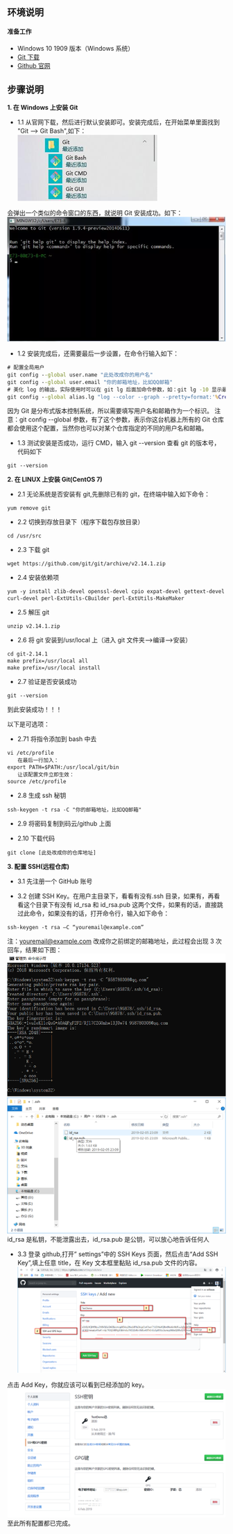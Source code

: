## **环境说明**

#### 准备工作

- Windows 10 1909 版本（Windows 系统）
- [Git 下载](https://git-scm.com/downloads)
- [Github 官网](https://github.com/)

## **步骤说明**

**1. 在 Windows 上安装 Git**

- 1.1 从官网下载，然后进行默认安装即可。安装完成后，在开始菜单里面找到 "Git --> Git Bash",如下：
  ![git开始菜单文件结构](../../img/w_img/git开始菜单文件结构.jpg)

会弹出一个类似的命令窗口的东西，就说明 Git 安装成功。如下：
![sucess](../../img/w_img/sucess.jpg)

- 1.2 安装完成后，还需要最后一步设置，在命令行输入如下：

```cmd
# 配置全局用户
git config --global user.name "此处改成你的用户名"
git config --global user.email "你的邮箱地址，比如QQ邮箱"
# 美化 log 的输出，实际使用时可以在 git lg 后面加命令参数，如：git lg -10 显示最近10条提交
git config --global alias.lg "log --color --graph --pretty=format:'%Cred%h%Creset -%C(yellow)%d%Creset %s %Cgreen(%cr) %C(bold blue)<%an>%Creset' --abbrev-commit"
```

因为 Git 是分布式版本控制系统，所以需要填写用户名和邮箱作为一个标识。
注意：git config --global 参数，有了这个参数，表示你这台机器上所有的 Git 仓库都会使用这个配置，当然你也可以对某个仓库指定的不同的用户名和邮箱。

- 1.3 测试安装是否成功，运行 CMD，输入 git --version 查看 git 的版本号，代码如下

```
git --version
```

**2. 在 LINUX 上安装 Git(CentOS 7)**

- 2.1 无论系统是否安装有 git,先删除已有的 git，在终端中输入如下命令：

```
yum remove git
```

- 2.2 切换到存放目录下（程序下载包存放目录）

```
cd /usr/src
```

- 2.3 下载 git

```
wget https://github.com/git/git/archive/v2.14.1.zip
```

- 2.4 安装依赖项

```
yum -y install zlib-devel openssl-devel cpio expat-devel gettext-devel curl-devel perl-ExtUtils-CBuilder perl-ExtUtils-MakeMaker
```

- 2.5 解压 git

```
unzip v2.14.1.zip
```

- 2.6 将 git 安装到/usr/local 上（进入 git 文件夹-->编译-->安装）

```
cd git-2.14.1
make prefix=/usr/local all
make prefix=/usr/local install
```

- 2.7 验证是否安装成功

```
git --version
```

到此安装成功！！！

以下是可选项：

- 2.71 将指令添加到 bash 中去

```
vi /etc/profile
　　在最后一行加入：
export PATH=$PATH:/usr/local/git/bin
　　让该配置文件立即生效：
source /etc/profile
```

- 2.8 生成 ssh 秘钥

```
ssh-keygen -t rsa -C "你的邮箱地址，比如QQ邮箱"
```

- 2.9 将密码复制到码云/github 上面

- 2.10 下载代码

```
git clone [此处改成你的仓库地址]
```

**3. 配置 SSH(远程仓库)**

- 3.1 先注册一个 GitHub 账号

- 3.2 创建 SSH Key。在用户主目录下，看看有没有.ssh 目录，如果有，再看看这个目录下有没有 id_rsa 和 id_rsa.pub 这两个文件，如果有的话，直接跳过此命令，如果没有的话，打开命令行，输入如下命令：

```
ssh-keygen -t rsa –C “youremail@example.com”
```

注：youremail@example.com 改成你之前绑定的邮箱地址，此过程会出现 3 次回车，结果如下图：
![sshkey1](../../img/w_img/sshkey1.png)
![sshkey2](../../img/w_img/sshkey2.png)
id_rsa 是私钥，不能泄露出去，id_rsa.pub 是公钥，可以放心地告诉任何人

- 3.3 登录 github,打开” settings”中的 SSH Keys 页面，然后点击“Add SSH Key”,填上任意 title，在 Key 文本框里黏贴 id_rsa.pub 文件的内容。
  ![sshkey3](../../img/w_img/sshkey3.png)

点击 Add Key，你就应该可以看到已经添加的 key。
![sshkey4](../../img/w_img/sshkey4.png)
至此所有配置都已完成。
